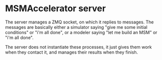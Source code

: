 # MSMAccelerator server

The server manages a ZMQ socket, on which it replies to messages.
The messages are basically either a simulator saying "give me some initial conditions"
or "i'm all done", or a modeler saying "let me build an MSM" or "i'm all done".

The server does not instantiate these processes, it just gives them work when they
contact it, and manages their results when they finish.
